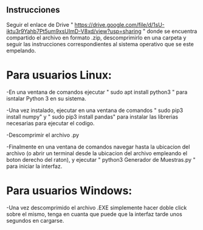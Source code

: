   ## Instrucciones
  
  Seguir el enlace de Drive " https://drive.google.com/file/d/1sU-iktu3r9Yahb7Pt5um9xsUImD-V8xd/view?usp=sharing " donde se encuentra compartido el archivo en formato .zip,   descomprimirlo en una carpeta y seguir las instrucciones correspondientes al sistema operativo que se este empelando.


# Para usuarios Linux:


-En una ventana de comandos ejecutar " sudo apt install python3 " para isntalar Python 3 en su sistema.

-Una vez instalado, ejecutar en una ventana de comandos " sudo pip3 install numpy" y " sudo pip3 install  pandas" para instalar las librerias necesarias para ejecutar el codigo.

-Descomprimir el archivo .py

-Finalmente en una ventana de comandos navegar hasta la ubicacion del archivo (o abrir un terminal desde la ubicacion del archivo empleando el boton derecho del raton),
y ejecutar " python3 Generador de Muestras.py " para iniciar la interfaz.


# Para usuarios Windows:

-Una vez descomprimido el archivo .EXE simplemente hacer doble click sobre el mismo, tenga en cuanta que puede que la interfaz tarde unos segundos en cargarse.

